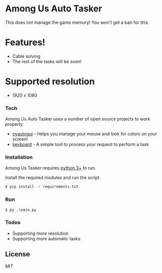 # Among Us Auto Tasker

<!-- [![Build Status](https://travis-ci.org/joemccann/dillinger.svg?branch=master)](https://travis-ci.org/joemccann/dillinger) -->

This does not manage the game memory! You won't get a ban for this.

# Features!

  - Cable solving
  - The rest of the tasks will be soon!
# Supported resolution
- 1920 x 1080

### Tech

Among Us Auto Tasker uses a number of open source projects to work properly:

* [pyautogui](https://github.com/asweigart/pyautogui) - Helps you manage your mouse and look for colors on your screen!
* [keyboard](https://github.com/boppreh/keyboard) - A simple tool to process your request to perform a task


### Installation

Among Us Tasker requires [python 3+](https://www.python.org) to run.

Install the required modules and run the script.

```sh
$ pip install -r requirements.txt
```

### Run 
```sh
$ py .\main.py
```

### Todos

 - Supporting more resolution
 - Supporting more automatic tasks

License
----

MIT


